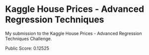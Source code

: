 # Kaggle House Prices - Advanced Regression Techniques

My submission to the Kaggle House Prices - Advanced Regression Techniques Challenge.

Public Score: 0.12525

